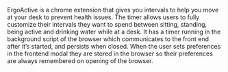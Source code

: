 ErgoActive is a chrome extension that gives you intervals to help you move at your desk to prevent health issues. The timer allows users to fully customize their intervals they want to spend between sitting, standing, being active and drinking water while at a desk. It has a timer running in the background script of the browser which communicates to the front end after it’s started, and persists when closed. When the user sets preferences in the frontend modal they are stored in the browser so their preferences are always remembered on opening of the browser.

